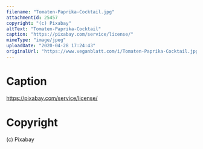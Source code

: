 ```yaml
---
filename: "Tomaten-Paprika-Cocktail.jpg"
attachmentId: 25457
copyright: "(c) Pixabay"
altText: "Tomaten-Paprika-Cocktail"
caption: "https://pixabay.com/service/license/"
mimeType: "image/jpeg"
uploadDate: "2020-04-28 17:24:43"
originalUrl: "https://www.veganblatt.com/i/Tomaten-Paprika-Cocktail.jpg"
---
```


# Caption

https://pixabay.com/service/license/

# Copyright

(c) Pixabay
